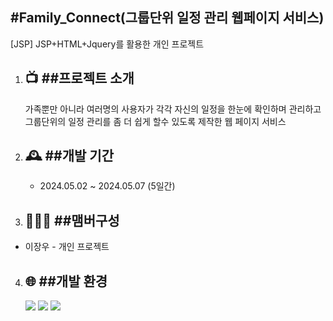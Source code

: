 #Family_Connect(그룹단위 일정 관리 웹페이지 서비스)
-------------------
[JSP] JSP+HTML+Jquery를 활용한 개인 프로젝트

1. 📺 ##프로젝트 소개
   ---------------
   가족뿐만 아니라 여러명의 사용자가 각각 자신의 일정을 한눈에 확인하며 관리하고 그룹단위의 일정 관리를 좀 더 쉽게
   할수 있도록 제작한 웹 페이지 서비스
2. 🕰️ ##개발 기간
   ----------------
   + 2024.05.02 ~ 2024.05.07 (5일간)

3. 🧑‍🤝‍🧑 ##맴버구성
   ----------------
  + 이장우 - 개인 프로젝트

4. 🌐 ##개발 환경
   ----------------
   <img src="https://img.shields.io/badge/JAVA-007396?style=flat-square&logo=Java&logoColor=white"/>  <img src="https://img.shields.io/badge/JS-ffff00?style=flat-square&logo=javascript&logoColor=white"/>  <img src="https://img.shields.io/badge/HTML-E34F26?style=flat-square&logo=html5&logoColor=white"/>
